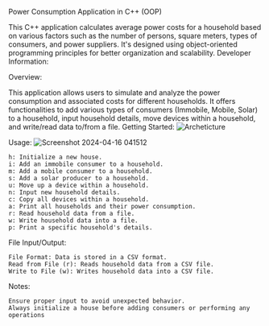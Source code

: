 Power Consumption Application in C++ (OOP)

This C++ application calculates average power costs for a household based on various factors such as the number of persons, square meters, types of consumers, and power suppliers. It's designed using object-oriented programming principles for better organization and scalability.
Developer Information:


Overview:

This application allows users to simulate and analyze the power consumption and associated costs for different households. It offers functionalities to add various types of consumers (Immobile, Mobile, Solar) to a household, input household details, move devices within a household, and write/read data to/from a file.
Getting Started:
![Archeticture](https://github.com/Omranjr/Power-Consumption-App/assets/156198295/af7d4029-01a9-4358-bd68-15fcd69a6ddf)



Usage:
![Screenshot 2024-04-16 041512](https://github.com/Omranjr/Power-Consumption-App/assets/156198295/acd56b75-0564-4173-afaa-30492ed38de0)


    h: Initialize a new house.
    i: Add an immobile consumer to a household.
    m: Add a mobile consumer to a household.
    s: Add a solar producer to a household.
    u: Move up a device within a household.
    n: Input new household details.
    c: Copy all devices within a household.
    a: Print all households and their power consumption.
    r: Read household data from a file.
    w: Write household data into a file.
    p: Print a specific household's details.

File Input/Output:

    File Format: Data is stored in a CSV format.
    Read from File (r): Reads household data from a CSV file.
    Write to File (w): Writes household data into a CSV file.

Notes:

    Ensure proper input to avoid unexpected behavior.
    Always initialize a house before adding consumers or performing any operations
